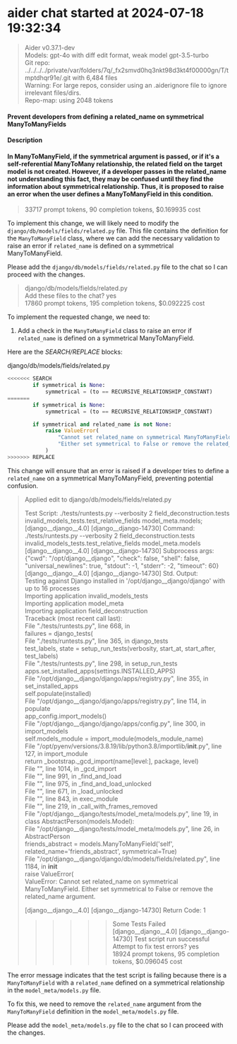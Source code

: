 
# aider chat started at 2024-07-18 19:32:34

> Aider v0.37.1-dev  
> Models: gpt-4o with diff edit format, weak model gpt-3.5-turbo  
> Git repo: ../../../../private/var/folders/7q/_fx2smvd0hq3nkt98d3kt4f00000gn/T/tmptdhqr91e/.git with 6,484 files  
> Warning: For large repos, consider using an .aiderignore file to ignore irrelevant files/dirs.  
> Repo-map: using 2048 tokens  

#### Prevent developers from defining a related_name on symmetrical ManyToManyFields  
#### Description  
#### 	  
#### In ManyToManyField, if the symmetrical argument is passed, or if it's a self-referential ManyToMany relationship, the related field on the target model is not created. However, if a developer passes in the related_name not understanding this fact, they may be confused until they find the information about symmetrical relationship. Thus, it is proposed to raise an error when the user defines a ManyToManyField in this condition.  
> 33717 prompt tokens, 90 completion tokens, $0.169935 cost  

To implement this change, we will likely need to modify the `django/db/models/fields/related.py` file. This file contains the definition for the `ManyToManyField` class, where we can add the necessary validation to raise an error if `related_name` is defined on a symmetrical ManyToManyField.

Please add the `django/db/models/fields/related.py` file to the chat so I can proceed with the changes.

> django/db/models/fields/related.py  
> Add these files to the chat? yes  
> 17860 prompt tokens, 195 completion tokens, $0.092225 cost  

To implement the requested change, we need to:

1. Add a check in the `ManyToManyField` class to raise an error if `related_name` is defined on a symmetrical ManyToManyField.

Here are the *SEARCH/REPLACE* blocks:

django/db/models/fields/related.py
```python
<<<<<<< SEARCH
        if symmetrical is None:
            symmetrical = (to == RECURSIVE_RELATIONSHIP_CONSTANT)
=======
        if symmetrical is None:
            symmetrical = (to == RECURSIVE_RELATIONSHIP_CONSTANT)

        if symmetrical and related_name is not None:
            raise ValueError(
                "Cannot set related_name on symmetrical ManyToManyField. "
                "Either set symmetrical to False or remove the related_name argument."
            )
>>>>>>> REPLACE
```

This change will ensure that an error is raised if a developer tries to define a `related_name` on a symmetrical ManyToManyField, preventing potential confusion.

> Applied edit to django/db/models/fields/related.py  
>   
> Test Script:  ./tests/runtests.py --verbosity 2 field_deconstruction.tests invalid_models_tests.test_relative_fields model_meta.models;  
> [django__django__4.0] [django__django-14730] Command: ./tests/runtests.py --verbosity 2 field_deconstruction.tests invalid_models_tests.test_relative_fields model_meta.models   
> [django__django__4.0] [django__django-14730] Subprocess args: {"cwd": "/opt/django__django", "check": false, "shell": false, "universal_newlines": true, "stdout": -1, "stderr": -2, "timeout": 60}   
> [django__django__4.0] [django__django-14730] Std. Output:  
> Testing against Django installed in '/opt/django__django/django' with up to 16 processes  
> Importing application invalid_models_tests  
> Importing application model_meta  
> Importing application field_deconstruction  
> Traceback (most recent call last):  
>   File "./tests/runtests.py", line 668, in <module>  
>     failures = django_tests(  
>   File "./tests/runtests.py", line 365, in django_tests  
>     test_labels, state = setup_run_tests(verbosity, start_at, start_after, test_labels)  
>   File "./tests/runtests.py", line 298, in setup_run_tests  
>     apps.set_installed_apps(settings.INSTALLED_APPS)  
>   File "/opt/django__django/django/apps/registry.py", line 355, in set_installed_apps  
>     self.populate(installed)  
>   File "/opt/django__django/django/apps/registry.py", line 114, in populate  
>     app_config.import_models()  
>   File "/opt/django__django/django/apps/config.py", line 300, in import_models  
>     self.models_module = import_module(models_module_name)  
>   File "/opt/pyenv/versions/3.8.19/lib/python3.8/importlib/__init__.py", line 127, in import_module  
>     return _bootstrap._gcd_import(name[level:], package, level)  
>   File "<frozen importlib._bootstrap>", line 1014, in _gcd_import  
>   File "<frozen importlib._bootstrap>", line 991, in _find_and_load  
>   File "<frozen importlib._bootstrap>", line 975, in _find_and_load_unlocked  
>   File "<frozen importlib._bootstrap>", line 671, in _load_unlocked  
>   File "<frozen importlib._bootstrap_external>", line 843, in exec_module  
>   File "<frozen importlib._bootstrap>", line 219, in _call_with_frames_removed  
>   File "/opt/django__django/tests/model_meta/models.py", line 19, in <module>  
>     class AbstractPerson(models.Model):  
>   File "/opt/django__django/tests/model_meta/models.py", line 26, in AbstractPerson  
>     friends_abstract = models.ManyToManyField('self', related_name='friends_abstract', symmetrical=True)  
>   File "/opt/django__django/django/db/models/fields/related.py", line 1184, in __init__  
>     raise ValueError(  
> ValueError: Cannot set related_name on symmetrical ManyToManyField. Either set symmetrical to False or remove the related_name argument.  
>    
> [django__django__4.0] [django__django-14730] Return Code: 1   
>   
> >>>>> Some Tests Failed  
> [django__django__4.0] [django__django-14730] Test script run successful   
> Attempt to fix test errors? yes  
> 18924 prompt tokens, 95 completion tokens, $0.096045 cost  

The error message indicates that the test script is failing because there is a `ManyToManyField` with a `related_name` defined on a symmetrical relationship in the `model_meta/models.py` file.

To fix this, we need to remove the `related_name` argument from the `ManyToManyField` definition in the `model_meta/models.py` file.

Please add the `model_meta/models.py` file to the chat so I can proceed with the changes.

